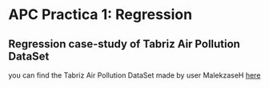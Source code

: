 # APC Practica 1: Regression

## Regression case-study of Tabriz Air Pollution DataSet
you can find the Tabriz Air Pollution DataSet made by user MalekzaseH [here](https://www.kaggle.com/sabermalek/tapds)

